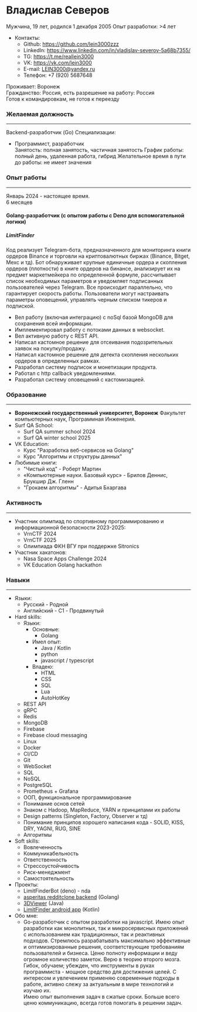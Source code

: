 # Владислав Северов
Мужчина, 19 лет, родился 1 декабря 2005
Опыт разработки: >4 лет

- Контакты:
	- Github: https://github.com/lein3000zzz
	- LinkedIn: https://www.linkedin.com/in/vladislav-severov-5a68b7355/
	- TG: https://t.me/reallein3000
	- VK: https://vk.com/lein3000
	- E-mail: LEIN3000@yandex.ru
	- Телефон: +7 (920) 5687648

Проживает: Воронеж <br>
Гражданство: Россия, есть разрешение на работу: Россия <br>
Готов к командировкам, не готов к переезду

### Желаемая должность
___
Backend-разработчик (Go)
Специализации: <br>
- Программист, разработчик <br>
Занятость: полная занятость, частичная занятость
График работы: полный день, удаленная работа, гибрид
Желательное время в пути до работы: не имеет значения

### Опыт работы
___
Январь 2024 - настоящее время. <br>
6 месяцев

#### Golang-разработчик (с опытом работы с Deno для вспомогательной логики)
##### **LimitFinder**
Код реализует Telegram-бота, предназначенного для мониторинга книги ордеров Binance и торговли на криптовалютных биржах (Binance, Bitget, Mexc и тд). Бот обнаруживает крупные единичные ордера и скопления ордеров (плотности) в книге ордеров на бинансе, анализирует их на предмет маркетмейкера по определенной формуле, рассчитывает список необходимых параметров и уведомляет подписанных пользователей через Telegram. Все происходит параллельно, что гарантирует скорость работы. Пользователи могут настраивать параметры оповещений, управлять черным списком тикеров и подпиской.
- Вел работу (включая интеграцию) с noSql базой MongoDB для сохранения всей информации.
- Имплементировал работу с потоками данных в websocket.
- Вел активную работу с REST API.
- Написал кастомное решение для отсеивания подозрительных заявок на покупку/продажу.
- Написал кастомное решение для детекта скопления нескольких ордеров в определенных рамках.
- Разработал систему подписок и монетизации продукта.
- Работал с http callback уведомлениями.
- Разработал систему оповещений с кастомизацией.

### Образование 
---
- **Воронежский государственный университет, Воронеж**
	Факультет компьютерных наук, Программная Инженерия.
- Surf QA School:
	- Surf QA summer school 2024
	- Surf QA winter school 2025
- VK Education:
	- Курс "Разработка веб-сервисов на Golang"
	- Курс "Алгоритмы и структуры данных"
- Любимые книги:
	- "Чистый код" - Роберт Мартин
	- «Компьютерные науки. Базовый курс» -  Брилов Деннис, Брукшир Дж. Гленн
	- "Грокаем алгоритмы" - Адитья Бхаргава
### Активность
---
- Участник олимпиад по спортивному программированию и информационной безопасности 2023-2025:
	- VrnCTF 2024
	- VrnCTF 2025
	- Олимпиада ФКН ВГУ при поддержке Sitronics
- Участник хакатонов:
	- Nasa Space Apps Challenge 2024
	- VK Education Golang hackathon
### Навыки
---
- Языки:
	- Русский - Родной
	- Английский - C1 - Продвинутый
- Hard skills:
	- Языки:
		- Основные:
			- Golang
		- Имел опыт:
			- Java / Kotlin
			- python
			- javascript / typescript
		- Владею:
			- HTML
			- CSS
			- SQL
			- Lua
			- AutoHotKey
	- REST API
	- gRPC 
	- Redis
	- MongoDB 
	- Firebase
	- Firebase cloud messaging
	- Linux
	- Docker
	- CI/CD
	- Git
	- WebSocket
	- SQL
	- NoSQL
	- PostgreSQL 
	- Prometheus + Grafana
	- ООП, функциональное программирование
	- Понимание основ сетей
	- Знаком с Hadoop, MapReduce, YARN и принципами их работы
	- Design patterns (Singleton, Factory, Observer и тд)
	- Понимание принципов хорошего написания кода - SOLID, KISS, DRY, YAGNI, RUG, SINE
	- Алгоритмы
- Soft skills:
	- Вовлеченность
	- Коммуникабельность
	- Ответственность
	- Стрессоустойчивость
	- Риск-менеджмент
	- Самостоятельность
- Проекты:
	- LimitFinderBot (deno) - nda
	- [asperitas redditclone backend](https://github.com/lein3000zzz/asperitas-redditclone-backend-golang) (Golang)
	- [3DViewer](https://github.com/lein3000zzz/3DViewer) (Java)
	- [LimitFinder android app](https://github.com/lein3000zzz/FinderGemDealsDenoAndroidApp) (Kotlin)
- Обо мне:
	- Go-разработчик с опытом разработки на javascript. Имею опыт разработки как монолитных, так и микросервисных приложений с использованием как традиционных, так и реактивных подходов. Стремлюсь разрабатывать максимально эффективные и оптимизированные решения, соответствующие требованиям пользователей и бизнеса. Ценю полноту информации и веду огромное количество заметок. Верю в теорию второго мозга. <br>
	  Гибок, обучаем; убежден, что инструменты в руках программиста - мощное средство для достижения целей. С интересом и увлечением применяю современные подходы в работе, активно слежу за актуальным в мире технологий и изучаю их. <br>
	  Имею опыт выполнения задач в сжатые сроки. Больше всего ценю коммуникацию, всегда готов помогать в решении задач.

